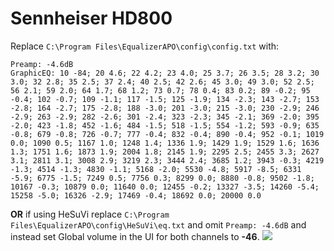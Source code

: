 # Sennheiser HD800
Replace `C:\Program Files\EqualizerAPO\config\config.txt` with:
```
Preamp: -4.6dB
GraphicEQ: 10 -84; 20 4.6; 22 4.2; 23 4.0; 25 3.7; 26 3.5; 28 3.2; 30 3.0; 32 2.8; 35 2.5; 37 2.4; 40 2.5; 42 2.6; 45 3.0; 49 3.0; 52 2.5; 56 2.1; 59 2.0; 64 1.7; 68 1.2; 73 0.7; 78 0.4; 83 0.2; 89 -0.2; 95 -0.4; 102 -0.7; 109 -1.1; 117 -1.5; 125 -1.9; 134 -2.3; 143 -2.7; 153 -2.8; 164 -2.7; 175 -2.8; 188 -3.0; 201 -3.0; 215 -3.0; 230 -2.9; 246 -2.9; 263 -2.9; 282 -2.6; 301 -2.4; 323 -2.3; 345 -2.1; 369 -2.0; 395 -2.0; 423 -1.8; 452 -1.6; 484 -1.5; 518 -1.5; 554 -1.2; 593 -0.9; 635 -0.8; 679 -0.8; 726 -0.7; 777 -0.4; 832 -0.4; 890 -0.4; 952 -0.1; 1019 0.0; 1090 0.5; 1167 1.0; 1248 1.4; 1336 1.9; 1429 1.9; 1529 1.6; 1636 1.3; 1751 1.6; 1873 1.9; 2004 1.8; 2145 1.9; 2295 2.5; 2455 3.3; 2627 3.1; 2811 3.1; 3008 2.9; 3219 2.3; 3444 2.4; 3685 1.2; 3943 -0.3; 4219 -1.3; 4514 -1.3; 4830 -1.1; 5168 -2.0; 5530 -4.8; 5917 -8.5; 6331 -5.9; 6775 -1.5; 7249 0.5; 7756 0.3; 8299 0.0; 8880 -0.8; 9502 -1.8; 10167 -0.3; 10879 0.0; 11640 0.0; 12455 -0.2; 13327 -3.5; 14260 -5.4; 15258 -5.0; 16326 -2.9; 17469 -0.4; 18692 0.0; 20000 0.0
```
**OR** if using HeSuVi replace `C:\Program Files\EqualizerAPO\config\HeSuVi\eq.txt` and omit `Preamp: -4.6dB` and instead set Global volume in the UI for both channels to **-46**.
![](https://raw.githubusercontent.com/jaakkopasanen/AutoEq/master/results/SBAF-Serious/headphoncecom/onear/Sennheiser%20HD800/Sennheiser%20HD800.png)